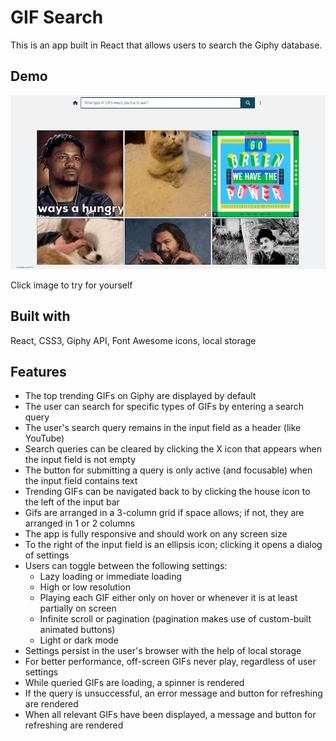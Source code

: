 # GIF Search

This is an app built in React that allows users to search the Giphy database.

## Demo

[<img src="src/images/gif-search-demo-still-950px-tinyjpg.jpg" width="800px" height="auto" />](https://kevandcal.github.io/gif-search/)

Click image to try for yourself

## Built with

React, CSS3, Giphy API, Font Awesome icons, local storage 

## Features

* The top trending GIFs on Giphy are displayed by default
* The user can search for specific types of GIFs by entering a search query
* The user's search query remains in the input field as a header (like YouTube)
* Search queries can be cleared by clicking the X icon that appears when the input field is not empty
* The button for submitting a query is only active (and focusable) when the input field contains text
* Trending GIFs can be navigated back to by clicking the house icon to the left of the input bar
* Gifs are arranged in a 3-column grid if space allows; if not, they are arranged in 1 or 2 columns
* The app is fully responsive and should work on any screen size
* To the right of the input field is an ellipsis icon; clicking it opens a dialog of settings
* Users can toggle between the following settings:
    * Lazy loading or immediate loading
    * High or low resolution
    * Playing each GIF either only on hover or whenever it is at least partially on screen
    * Infinite scroll or pagination (pagination makes use of custom-built animated buttons)
    * Light or dark mode
* Settings persist in the user's browser with the help of local storage
* For better performance, off-screen GIFs never play, regardless of user settings
* While queried GIFs are loading, a spinner is rendered
* If the query is unsuccessful, an error message and button for refreshing are rendered
* When all relevant GIFs have been displayed, a message and button for refreshing are rendered
